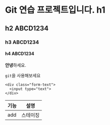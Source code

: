 # Git 연습 프로젝트입니다. h1
## h2 ABCD1234

### h3 ABCD1234

#### h4 ABCD1234

**안녕**하세요.

`git`을 사용해보세요

```
<div class="form-text">
  <input type="text">
</div>
```

|기능|설명|
|----------|-----------|
|add|스테이징|
